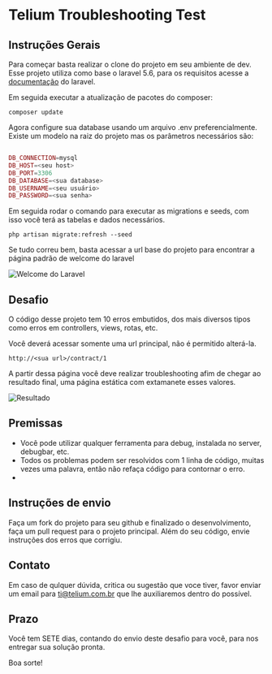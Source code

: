 # Telium Troubleshooting Test

## Instruções Gerais

Para começar basta realizar o clone do projeto em seu ambiente de dev.
Esse projeto utiliza como base o laravel 5.6, para os requisitos acesse a [documentação](https://laravel.com/docs/5.6/installation)
 do laravel.

Em seguida executar a atualização de pacotes do composer:
```
composer update
```
Agora configure sua database usando um arquivo .env preferencialmente. Existe um modelo na raiz do projeto mas os parâmetros necessários são:

```php

DB_CONNECTION=mysql
DB_HOST=<seu host>
DB_PORT=3306
DB_DATABASE=<sua database>
DB_USERNAME=<seu usuário>
DB_PASSWORD=<sua senha>

```

Em seguida rodar o comando para executar as migrations e seeds, com isso você terá as tabelas e dados necessários.

```
php artisan migrate:refresh --seed
```

Se tudo correu bem, basta acessar a url base do projeto para encontrar a página padrão de welcome do laravel

![Welcome do Laravel][welcome]

[welcome]: https://github.com/telium-networks/troubleshooting/raw/master/public/images/laravel_welcome.png "Welcome Laravel"

## Desafio

O código desse projeto tem 10 erros embutidos, dos mais diversos tipos como erros em controllers, views, rotas, etc.

Você deverá acessar somente uma url principal, não é permitido alterá-la.
```
http://<sua url>/contract/1
```    
A partir dessa página você deve realizar troubleshooting afim de chegar ao resultado final, uma página estática com extamanete esses valores.

![Resultado][result]

[result]: https://github.com/telium-networks/troubleshooting/raw/master/public/images/result.png "Resultado"

## Premissas

- Você pode utilizar qualquer ferramenta para debug, instalada no server, debugbar, etc.
- Todos os problemas podem ser resolvidos com 1 linha de código, muitas vezes uma palavra, então não refaça código para contornar o erro.
- 

## Instruções de envio

Faça um fork do projeto para seu github e finalizado o desenvolvimento, faça um pull request para o projeto principal.
Além do seu código, envie instruções dos erros que corrigiu.

## Contato

Em caso de qulquer dúvida, critica ou sugestão que voce tiver, favor enviar um email para ti@telium.com.br que lhe auxiliaremos dentro do possível.

## Prazo

Você tem SETE dias, contando do envio deste desafio para você, para nos entregar sua solução pronta. 

Boa sorte!
